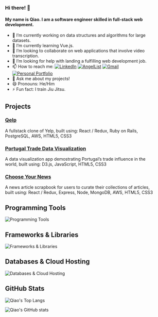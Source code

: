 ### Hi there! 👋

#### My name is Qiao. I am a software engineer skilled in full-stack web development.

- 🔭 I’m currently working on data structures and algorithms for large datasets.
- 🌱 I’m currently learning Vue.js.
- 👯 I’m looking to collaborate on web applications that involve video transcription.
- 🤔 I’m looking for help with landing a fulfilling web development job.
- 📫 How to reach me:
[![LinkedIn](https://img.shields.io/badge/linkedin-%230077B5.svg?style=for-the-badge&logo=linkedin&logoColor=white)](https://www.linkedin.com/in/qiaoyanghan/)
[![AngelList](https://img.shields.io/badge/AngelList-%23D4D4D4.svg?style=for-the-badge&logo=AngelList&logoColor=white)](https://angel.co/u/qiaoyanghan)
[![Gmail](https://img.shields.io/badge/Gmail-D14836?style=for-the-badge&logo=gmail&logoColor=white)](mailto:qyhwork@gmail.com)
[![Personal Portfolio](https://img.shields.io/static/v1?label=<LABEL>&message=<MESSAGE>&color=green)](https://qiaoyanghan.com/)
- 💬 Ask me about my projects!
- 😄 Pronouns: He/Him
- ⚡ Fun fact: I train Jiu Jitsu.

## Projects
### [Qelp](https://qelp.onrender.com)
A fullstack clone of Yelp, built using: React / Redux, Ruby on Rails, PostgreSQL, AWS, HTML5, CSS3

### [Portugal Trade Data Visualization](https://qyhappacademy.github.io/portugal_trade_data_visualization)
A data visualization app demostrating Portugal’s trade influence in the world, built using: D3.js, JavaScript, HTML5, CSS3

### [Choose Your News](https://choose-your-news.onrender.com)
A news article scrapbook for users to curate their collections of articles, built using: React / Redux, Express, Node, MongoDB, AWS, HTML5, CSS3

## Programming Tools
![Programming Tools](https://skills.thijs.gg/icons?i=js,ruby,php,python,java,html,css,sass)

## Frameworks & Libraries
![Frameworks & Libraries](https://skills.thijs.gg/icons?i=react,redux,express,nodejs,jquery,rails,laravel)

## Databases & Cloud Hosting
![Databases & Cloud Hosting](https://skills.thijs.gg/icons?i=postgres,sqlite,mysql,mongodb,aws)

## GitHub Stats
![Qiao's Top Langs](https://github-readme-stats.vercel.app/api/top-langs/?username=qyhAppAcademy)

![Qiao's GitHub stats](https://github-readme-stats.vercel.app/api?username=qyhAppAcademy&show_icons=true&count_private=true)

